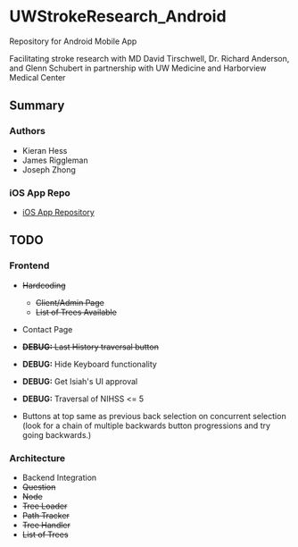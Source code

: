 # UWStrokeResearch_Android

Repository for Android Mobile App

Facilitating stroke research with MD David Tirschwell, Dr. Richard Anderson, and Glenn Schubert
in partnership with UW Medicine and Harborview Medical Center

## Summary

### Authors

- Kieran Hess
- James Riggleman
- Joseph Zhong

### iOS App Repo
- [iOS App Repository](https://github.com/Dilraj-Singh-Devgun/UWStrokeResearch_iOS)

## TODO
### Frontend

- ~~Hardcoding~~
  - ~~Client/Admin Page~~
  - ~~List of Trees Available~~
- Contact Page
- ~~**DEBUG:** Last History traversal button~~
- **DEBUG:** Hide Keyboard functionality
- **DEBUG:** Get Isiah's UI approval
- **DEBUG:** Traversal of NIHSS <= 5

- Buttons at top same as previous back selection on concurrent selection
    (look for a chain of multiple backwards button progressions and try going backwards.)
### Architecture

- Backend Integration
- ~~Question~~
- ~~Node~~
- ~~Tree Loader~~
- ~~Path Tracker~~
- ~~Tree Handler~~
- ~~List of Trees~~
